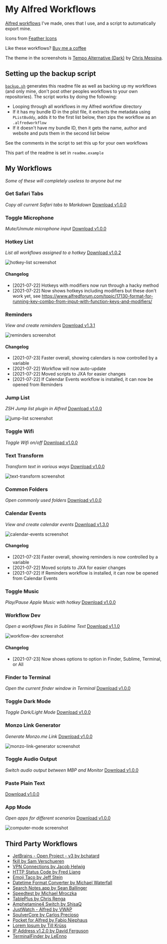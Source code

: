 # My Alfred Workflows

[Alfred workflows](https://www.alfredapp.com/workflows/) I've made, ones that I use, and a script to automatically export mine.

Icons from [Feather Icons](https://feathericons.com)

Like these workflows? [Buy me a coffee](https://monzo.me/robbknight)

The theme in the screenshots is [Tempo Alternative (Dark)](https://github.com/chrismessina/alfred-theme-tempo#tempo-alternative-dark) by [Chris Messina](https://github.com/chrismessina).

## Setting up the backup script

[`backup.sh`](backup.sh) generates this readme file as well as backing up my workflows (and only mine, don't post other peoples workflows to your own repositories). The script works by doing the following:

- Looping through all workflows in my Alfred workflow directory
- If it has my bundle ID in the plist file, it extracts the metadata using `PListBuddy`, adds it to the first list below, then zips the workflow as an `.alfredworkflow`
- If it doesn't have my bundle ID, then it gets the name, author and website and puts them in the second list below

See the comments in the script to set this up for your own workflows

This part of the readme is set in `readme.example`

## My Workflows

 _Some of these will completely useless to anyone but me_ 

 ### Get Safari Tabs

_Copy all current Safari tabs to Markdown_ [Download v1.0.0](workflows/safari-tabs-markdown) 

### Toggle Microphone

_Mute/Unmute microphone input_ [Download v1.0.0](workflows/toggle-microphone) 

### Hotkey List

_List all workflows assigned to a hotkey_ [Download v1.0.2](workflows/hotkey-list) 

 ![hotkey-list screenshot](https://raw.githubusercontent.com/rknightuk/alfred-workflows/main/workflows/hotkey-list/src/screenshot.png)

 #### Changelog 

- [2021-07-22] Hotkeys with modifiers now run through a hacky method
- [2021-07-22] Now shows hotkeys including modifiers but these don't work yet, see https://www.alfredforum.com/topic/17130-format-for-running-key-combo-from-input-with-function-keys-and-modifiers/

### Reminders

_View and create reminders_ [Download v1.3.1](workflows/reminders) 

 ![reminders screenshot](https://raw.githubusercontent.com/rknightuk/alfred-workflows/main/workflows/reminders/src/screenshot.png)

 #### Changelog 

- [2021-07-23] Faster overall, showing calendars is now controlled by a variable
- [2021-07-22] Workflow will now auto-update
- [2021-07-22] Moved scripts to JXA for easier changes
- [2021-07-22] If Calendar Events workflow is installed, it can now be opened from Reminders

### Jump List

_ZSH Jump list plugin in Alfred_ [Download v1.0.0](workflows/jump-list) 

 ![jump-list screenshot](https://raw.githubusercontent.com/rknightuk/alfred-workflows/main/workflows/jump-list/src/screenshot.png)

### Toggle Wifi

_Toggle Wifi on/off_ [Download v1.0.0](workflows/toggle-wifi) 

### Text Transform

_Transform text in various ways_ [Download v1.0.0](workflows/text-transform) 

 ![text-transform screenshot](https://raw.githubusercontent.com/rknightuk/alfred-workflows/main/workflows/text-transform/src/screenshot.png)

### Common Folders

_Open commonly used folders_ [Download v1.0.0](workflows/common-folders) 

### Calendar Events

_View and create calendar events_ [Download v1.3.0](workflows/calendar-events) 

 ![calendar-events screenshot](https://raw.githubusercontent.com/rknightuk/alfred-workflows/main/workflows/calendar-events/src/screenshot.png)

 #### Changelog 

- [2021-07-23] Faster overall, showing reminders is now controlled by a variable
- [2021-07-22] Moved scripts to JXA for easier changes
- [2021-07-22] If Reminders workflow is installed, it can now be opened from Calendar Events

### Toggle Music

_Play/Pause Apple Music with hotkey_ [Download v1.0.0](workflows/toggle-music) 

### Workflow Dev

_Open a workflows files in Sublime Text_ [Download v1.1.0](workflows/workflow-dev) 

 ![workflow-dev screenshot](https://raw.githubusercontent.com/rknightuk/alfred-workflows/main/workflows/workflow-dev/src/screenshot.png)

 #### Changelog 

- [2021-07-23] Now shows options to option in Finder, Sublime, Terminal, or All

### Finder to Terminal

_Open the current finder window in Terminal_ [Download v1.0.0](workflows/finder-to-terminal) 

### Toggle Dark Mode

_Toggle Dark/Light Mode_ [Download v1.0.0](workflows/toggle-dark-mode) 

### Monzo Link Generator

_Generate Monzo.me Link_ [Download v1.0.0](workflows/monzo-link-generator) 

 ![monzo-link-generator screenshot](https://raw.githubusercontent.com/rknightuk/alfred-workflows/main/workflows/monzo-link-generator/src/screenshot.png)

### Toggle Audio Output

_Switch audio output between MBP and Monitor_ [Download v1.0.0](workflows/toggle-audio) 

### Paste Plain Text

 [Download v1.0.0](workflows/paste-plain-text) 

### App Mode

_Open apps for different scenarios_ [Download v1.0.0](workflows/computer-mode) 

 ![computer-mode screenshot](https://raw.githubusercontent.com/rknightuk/alfred-workflows/main/workflows/computer-mode/src/screenshot.png)


## Third Party Workflows

- [JetBrains - Open Project - v3 by bchatard](https://github.com/bchatard/alfred-jetbrains#readme) 
- [fkill by Sam Verschueren](https://github.com/SamVerschueren/alfred-fkill#readme) 
- [VPN Connections by Jacob Helwig](https://technosorcery.net) 
- [HTTP Status Code by Fred Liang](https://github.com/ilstar/http_status_code) 
- [Emoji Taco by Jeff Stein](https://github.com/jeeftor/EmojiTaco) 
- [Datetime Format Converter by Michael Waterfall](twitter.com/mwaterfall) 
- [Search Notes.app by Sean Ballinger](https://github.com/sballin/alfred-search-notes-app) 
- [Speedtest by Michael Mroczka](http://michaelmroczka.com/) 
- [TablePlus by Chris Renga](https://www.chrisrenga.com) 
- [Amphetamine4 Switch by ShisaQ](https://shisaq.github.io) 
- [JustWatch - Alfred by VWAP](https://twitter.com/vinayw) 
- [SoulverCore by Carlos Precioso](https://precioso.design/) 
- [Pocket for Alfred by Fabio Niephaus](https://github.com/fniephaus/alfred-pocket/) 
- [Lorem Ipsum by Till Krüss](https://till.im) 
- [IP Address v1.2.0 by David Ferguson](jdfwarrior.tumblr.com) 
- [TerminalFinder by LeEnno](http://www.ienno.de) 

